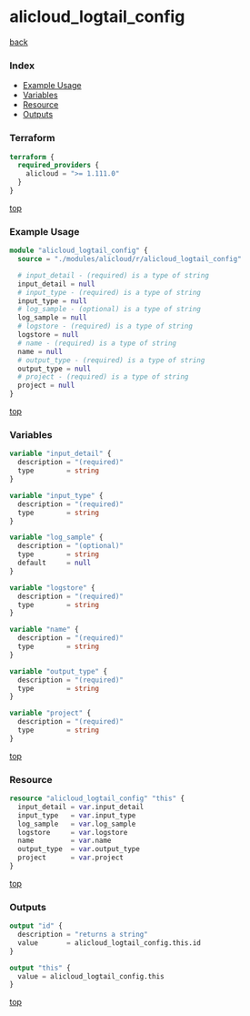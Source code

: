 # alicloud_logtail_config

[back](../alicloud.md)

### Index

- [Example Usage](#example-usage)
- [Variables](#variables)
- [Resource](#resource)
- [Outputs](#outputs)

### Terraform

```terraform
terraform {
  required_providers {
    alicloud = ">= 1.111.0"
  }
}
```

[top](#index)

### Example Usage

```terraform
module "alicloud_logtail_config" {
  source = "./modules/alicloud/r/alicloud_logtail_config"

  # input_detail - (required) is a type of string
  input_detail = null
  # input_type - (required) is a type of string
  input_type = null
  # log_sample - (optional) is a type of string
  log_sample = null
  # logstore - (required) is a type of string
  logstore = null
  # name - (required) is a type of string
  name = null
  # output_type - (required) is a type of string
  output_type = null
  # project - (required) is a type of string
  project = null
}
```

[top](#index)

### Variables

```terraform
variable "input_detail" {
  description = "(required)"
  type        = string
}

variable "input_type" {
  description = "(required)"
  type        = string
}

variable "log_sample" {
  description = "(optional)"
  type        = string
  default     = null
}

variable "logstore" {
  description = "(required)"
  type        = string
}

variable "name" {
  description = "(required)"
  type        = string
}

variable "output_type" {
  description = "(required)"
  type        = string
}

variable "project" {
  description = "(required)"
  type        = string
}
```

[top](#index)

### Resource

```terraform
resource "alicloud_logtail_config" "this" {
  input_detail = var.input_detail
  input_type   = var.input_type
  log_sample   = var.log_sample
  logstore     = var.logstore
  name         = var.name
  output_type  = var.output_type
  project      = var.project
}
```

[top](#index)

### Outputs

```terraform
output "id" {
  description = "returns a string"
  value       = alicloud_logtail_config.this.id
}

output "this" {
  value = alicloud_logtail_config.this
}
```

[top](#index)